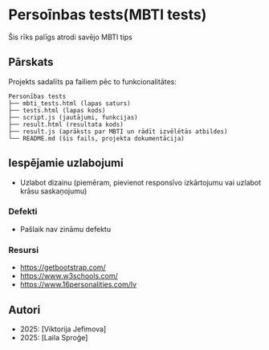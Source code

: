 # Persoīnbas tests(MBTI tests)

Šis rīks palīgs atrodi savējo MBTI tips

## Pārskats
<!-- Detalizēts projekta apraksts, kurā aprakstīta projekta arhitektūra, failu struktūra, kas palīdzētu nākamajiem izstrādātājiem -->

Projekts sadalīts pa failiem pēc to funkcionalitātes:

<!-- Direktoriju struktūra ģenerēta ar `tree .` komandu -->
```
Personības tests
├── mbti_tests.html (lapas saturs)
├── tests.html (lapas kods)
├── script.js (jautājumi, funkcijas)
├── result.html (resultata kods)
├── result.js (aprāksts par MBTI un rādīt izvēlētās atbildes)
└── README.md (šis fails, projekta dokumentācija)
```

## Iespējamie uzlabojumi
<!-- Funkcionalitāte, kuru varētu pievienot nākotnē -->

* Uzlabot dizainu (piemēram, pievienot responsīvo izkārtojumu vai uzlabot krāsu saskaņojumu)

### Defekti
<!-- Visi zināmie defekti (ang. bugs), kas būtu jāizlabo -->

* Pašlaik nav zināmu defektu

### Resursi
<!-- Saites uz dokumentāciju, pamācībām vai jebko citu, kas varētu noderēt nākamajiem rīka izstrādātājiem -->

* https://getbootstrap.com/ 
* https://www.w3schools.com/
* https://www.16personalities.com/lv

## Autori
<!-- Gads: autors -->
<!-- Var pievienot savu vārdu, lietotājvārdu vai arī "RTK audzēknis", ja nevēlas norādīt-->

* 2025: [Viktorija Jefimova]
* 2025: [Laila Sproģe]
